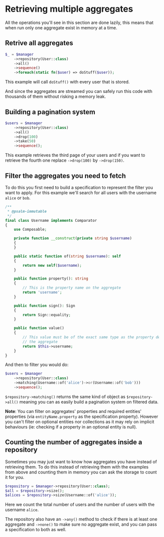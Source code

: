# Retrieving multiple aggregates

All the operations you'll see in this section are done lazily, this means that when run only one aggregate exist in memory at a time.

## Retrive all aggregates

```php
$_ = $manager
    ->repository(User::class)
    ->all()
    ->sequence()
    ->foreach(static fn($user) => doStuff($user));
```

This example will call `doStuff()` with every user that is stored.

And since the aggregates are streamed you can safely run this code with thousands of them without risking a memory leak.

## Building a pagination system

```php
$users = $manager
    ->repository(User::class)
    ->all()
    ->drop(100)
    ->take(50)
    ->sequence();
```

This example retrieves the third page of your users and if you want to retrieve the fourth one replace `->drop(100)` by `->drop(150)`.

## Filter the aggregates you need to fetch

To do this you first need to build a specification to represent the filter you want to apply. For this example we'll search for all users with the username `alice` or `bob`.

```php
/**
 * @psalm-immutable
 */
final class Username implements Comparator
{
    use Composable;

    private function __construct(private string $username)
    {
    }

    public static function of(string $username): self
    {
        return new self($username);
    }

    public function property(): string
    {
        // This is the property name on the aggregate
        return 'username';
    }

    public function sign(): Sign
    {
        return Sign::equality;
    }

    public function value()
    {
        // This value must be of the exact same type as the property defined in
        // the aggregate
        return $this->username;
    }
}
```

And then to filter you would do:

```php
$users = $manager
    ->repository(User::class)
    ->matching(Username::of('alice')->or(Username::of('bob')))
    ->sequence();
```

`$repository->matching()` returns the same kind of object as `$repository->all()` meaning you can as easily build a pagination system on filtered data.

**Note**: You can filter on aggregates' properties and required entities' properties (via `entityName.property` as the specification property). However you can't filter on optional entities nor collections as it may rely on implicit behaviours (ie: checking if a property in an optional entity is null).

## Counting the number of aggregates inside a repository

Sometimes you may just want to know how aggregates you have instead of retrieving them. To do this instead of retrieving them with the examples from above and counting them in memory you can ask the storage to count it for you.

```php
$repository = $manager->repository(User::class);
$all = $repository->size();
$alices = $repository->size(Username::of('alice'));
```

Here we count the total number of users and the number of users with the username `alice`.

The repository also have an `->any()` method to check if there is at least one aggregate and `->none()` to make sure no aggregate exist, and you can pass a specification to both as well.
